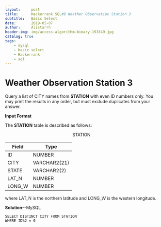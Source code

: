 ```yaml
---
layout:     post
title:      Hackerrank SQL#8 Weather Observation Station 3
subtitle:   Basic Select
date:       2019-05-07
author:     Alistarrh
header-img: img/access-algorithm-binary-193349.jpg
catalog: true
tags:
    - mysql
    - basic select
    - Hackerrank
    - sql
---
```





# Weather Observation Station 3

Query a list of CITY names from **STATION** with even ID numbers only. You may print the results in any order, but must exclude duplicates from your answer.


**Input Format**

The **STATION** table is described as follows:

 <center>STATION</center>

|Field|Type|
|---|---|
|ID|NUMBER|
|CITY|VARCHAR2(21)|
|STATE|VARCHAR2(2)|
|LAT_N|NUMBER|
|LONG_W|NUMBER|

where LAT_N is the northern latitude and LONG_W is the western longitude.

**Solution**--MySQL

```mysql
SELECT DISTINCT CITY FROM STATION 
WHERE ID%2 = 0
```
